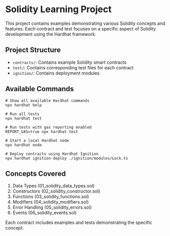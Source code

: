 # Solidity Learning Project

This project contains examples demonstrating various Solidity concepts and features. Each contract and test focuses on a specific aspect of Solidity development using the Hardhat framework.

## Project Structure

- `contracts/`: Contains example Solidity smart contracts
- `test/`: Contains corresponding test files for each contract
- `ignition/`: Contains deployment modules

## Available Commands

```shell
# Show all available Hardhat commands
npx hardhat help

# Run all tests
npx hardhat test

# Run tests with gas reporting enabled
REPORT_GAS=true npx hardhat test

# Start a local Hardhat node
npx hardhat node

# Deploy contracts using Hardhat Ignition
npx hardhat ignition deploy ./ignition/modules/Lock.ts
```

## Concepts Covered

1. Data Types (01_solidity_data_types.sol)
2. Constructors (02_solidity_constructor.sol) 
3. Functions (03_solidity_functions.sol)
4. Modifiers (04_solidity_modifiers.sol)
5. Error Handling (05_solidity_errors.sol)
6. Events (06_solidity_events.sol)

Each contract includes examples and tests demonstrating the specific concept.

